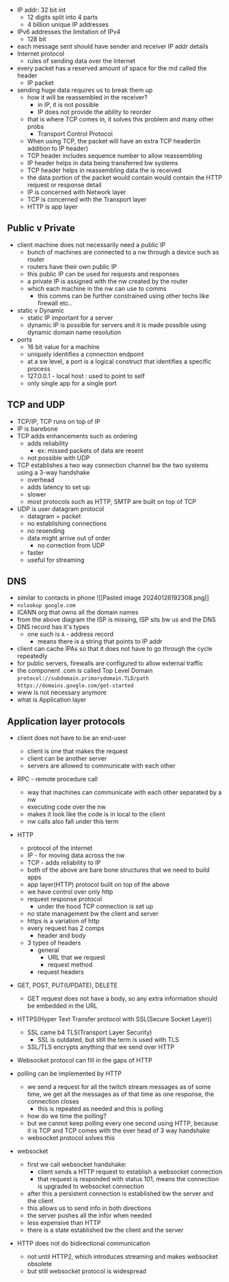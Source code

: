- IP addr: 32 bit int
	- 12 digits split into 4 parts
	- 4 billion unique IP addresses
- IPv6 addresses the limitation of IPv4
	- 128 bit
- each message sent should have sender and receiver IP addr details
- Internet protocol
	- rules of sending data over the internet
- every packet has a reserved amount of space for the md called the header
	- IP packet
- sending huge data requires us to break them up
	- how it will be reassembled in the receiver?
		- in IP, it is not possible
		- IP does not provide the ability to reorder
	- that is where TCP comes in, it solves this problem and many other probs
		- Transport Control Protocol
	- When using TCP, the packet will have an extra TCP header(in addition to IP header)
	- TCP header includes sequence number to allow reassembling
	- IP header helps in data being transferred bw systems
	- TCP header helps in reassembling data the is received
	- the data portion of the packet would contain would contain the HTTP request or response detail
	- IP is concerned with Network layer
	- TCP is concerned with the Transport layer
	- HTTP is app layer

## Public v Private
- client machine does not necessarily need a public IP
	- bunch of machines are connected to a nw through a device such as router
	- routers have their own public IP
	- this public IP can be used for requests and responses
	- a private IP is assigned with the nw created by the router
	- which each machine in the nw can use to comms
		- this comms can be further constrained using other techs like firewall etc..
- static v Dynamic
	- static IP important for a server
	- dynamic IP is possible for servers and it is made possible using dynamic domain name resolution
- ports
	- 16 bit value for a machine
	- uniquely identifies a connection endpoint
	- at a sw level, a port is a logical construct that identifies a specific process
	- 127.0.0.1 - local host : used to point to self
	- only single app for a single port

## TCP and UDP
- TCP/IP, TCP runs on top of IP
- IP is barebone
- TCP adds enhancements such as ordering
	- adds reliability
		- ex: missed packets of data are resent
	- not possible with UDP
- TCP establishes a two way connection channel bw the two systems using a 3-way handshake
	- overhead
	- adds latency to set up
	- slower
	- most protocols such as HTTP, SMTP are built on top of TCP
- UDP is user datagram protocol
	- datagram = packet
	- no establishing connections
	- no resending
	- data might arrive out of order
		- no correction from UDP
	- faster
	- useful for streaming

## DNS
- similar to contacts in phone
![[Pasted image 20240126192308.png]]
- `nslookup google.com`
- ICANN org that owns all the domain names
- from the above diagram the ISP is missing, ISP sits bw us and the DNS
- DNS record has it's types
	- one such is `A` - address record
		- means there is a string that points to IP addr
- client can cache IPAs so that it does not have to go through the cycle repeatedly
- for public servers, firewalls are configured to allow external traffic
- the component .com is called Top Level Domain
`protocol://subdomain.primarydomain.TLD/path`
`https://domains.google.com/get-started`
- www is not necessary anymore
- what is Application layer

## Application layer protocols
- client does not have to be an end-user
	- client is one that makes the request
	- client can be another server
	- servers are allowed to communicate with each other
- RPC - remote procedure call
	- way that machines can communicate with each other separated by a nw
	- executing code over the nw
	- makes it look like the code is in local to the client
	- nw calls also fall under this term
- HTTP
	- protocol of the internet
	- IP - for moving data across the nw
	- TCP - adds reliability to IP
	- both of the above are bare bone structures that we need to build apps
	- app layer(HTTP) protocol built on top of the above
	- we have control over only http
	- request response protocol
		- under the hood TCP connection is set up
	- no state management bw the client and server
	- https is a variation of http
	- every request has 2 comps
		- header and body
	- 3 types of headers
		- general
			- URL that we request
			- request method
		- request headers
- GET, POST, PUT(UPDATE), DELETE
	- GET request does not have a body, so any extra information should be embedded in the URL
- HTTPS(Hyper Text Transfer protocol with SSL(Secure Socket Layer)) 
	- SSL came b4 TLS(Transport Layer Security)
		- SSL is outdated, but still the term is used with TLS
	- SSL/TLS encrypts anything that we send over HTTP
- Websocket protocol can fill in the gaps of HTTP

- polling can be implemented by HTTP
	- we send a request for all the twitch stream messages as of some time, we get all the messages as of that time as one response, the connection closes
		- this is repeated as needed and this is polling
	- how do we time the polling?
	- but we cannot keep polling every one second using HTTP, because it is TCP and TCP comes with the over head of 3 way handshake
	- websocket protocol solves this
- websocket
	- first we call websocket handshake:
		- client sends a HTTP request to establish a websocket connection
		- that request is responded with status 101, means the connection is upgraded to websocket connection
	- after this a persistent connection is established bw the server and the client
	- this allows us to send info in both directions
	- the server pushes all the infor when needed
	- less expensive than HTTP
	- there is a state established bw the client and the server
- HTTP does not do bidirectional communication
	- not until HTTP2, which introduces streaming and makes websocket obsolete
	- but still websocket protocol is widespread
